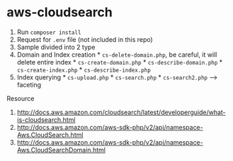 # aws-cloudsearch

1. Run `composer install`
2. Request for `.env` file (not included in this repo)
3. Sample divided into 2 type
  1. Domain and Index creation
    * `cs-delete-domain.php`, be careful, it will delete entire index
    * `cs-create-domain.php`
    * `cs-describe-domain.php`
    * `cs-create-index.php`
    * `cs-describe-index.php`
  2. Index querying
    * `cs-upload.php`
    * `cs-search.php`
    * `cs-search2.php` --> faceting


Resource

1. http://docs.aws.amazon.com/cloudsearch/latest/developerguide/what-is-cloudsearch.html
2. http://docs.aws.amazon.com/aws-sdk-php/v2/api/namespace-Aws.CloudSearch.html
3. http://docs.aws.amazon.com/aws-sdk-php/v2/api/namespace-Aws.CloudSearchDomain.html